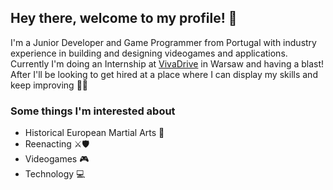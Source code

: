 ## Hey there, welcome to my profile! 👋

I'm a Junior Developer and Game Programmer from Portugal with industry experience in building and designing videogames and applications. Currently I'm doing an Internship at [VivaDrive](https://vivadrive.io/) in Warsaw and having a blast! After I'll be looking to get hired at a place where I can display my skills and keep improving 🏹🎯


### Some things I'm interested about

* Historical European Martial Arts 🤺
* Reenacting ⚔️🛡️
* Videogames 🎮
* Technology 💻

<!--
**JoaoAVDuarte/JoaoAVDuarte** is a ✨ _special_ ✨ repository because its `README.md` (this file) appears on your GitHub profile.

Here are some ideas to get you started:

- 🔭 I’m currently working on ...
- 🌱 I’m currently learning ...
- 👯 I’m looking to collaborate on ...
- 🤔 I’m looking for help with ...
- 💬 Ask me about ...
- 📫 How to reach me: ...
- 😄 Pronouns: ...
- ⚡ Fun fact: ...
-->
